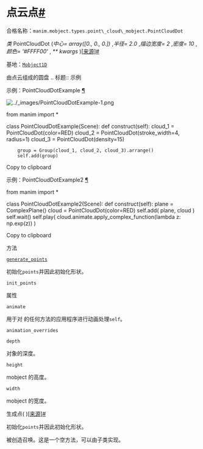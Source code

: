 # 点云点[#](#pointclouddot "此标题的固定链接")

合格名称：`manim.mobject.types.point\_cloud\_mobject.PointCloudDot`

_类_ PointCloudDot (_中心= array(\[0., 0., 0.\])_ ,_半径= 2.0_ ,_描边宽度= 2_ ,_密度= 10_ ,_颜色= '#FFFF00'_ , _\*\* kwargs_ )[\[来源\]](../_modules/manim/mobject/types/point_cloud_mobject.html#PointCloudDot)[#](#manim.mobject.types.point_cloud_mobject.PointCloudDot "此定义的固定链接")

基地：[`Mobject1D`](manim.mobject.types.point_cloud_mobject.Mobject1D.html#manim.mobject.types.point_cloud_mobject.Mobject1D "manim.mobject.types.point_cloud_mobject.Mobject1D")

由点云组成的圆盘 .. 标题:: 示例

示例：PointCloudDotExample [¶](#pointclouddotexample)

![../_images/PointCloudDotExample-1.png](../_images/PointCloudDotExample-1.png)

from manim import \*

class PointCloudDotExample(Scene):
def construct(self):
cloud_1 = PointCloudDot(color=RED)
cloud_2 = PointCloudDot(stroke_width=4, radius=1)
cloud_3 = PointCloudDot(density=15)

        group = Group(cloud_1, cloud_2, cloud_3).arrange()
        self.add(group)

Copy to clipboard

示例：PointCloudDotExample2 [¶](#pointclouddotexample2)

from manim import \*

class PointCloudDotExample2(Scene):
def construct(self):
plane = ComplexPlane()
cloud = PointCloudDot(color=RED)
self.add(
plane, cloud
)
self.wait()
self.play(
cloud.animate.apply_complex_function(lambda z: np.exp(z))
)

Copy to clipboard

方法

[`generate_points`](#manim.mobject.types.point_cloud_mobject.PointCloudDot.generate_points "manim.mobject.types.point_cloud_mobject.PointCloudDot.generate_points")

初始化`points`并因此初始化形状。

`init_points`

属性

`animate`

用于对 的任何方法的应用程序进行动画处理`self`。

`animation_overrides`

`depth`

对象的深度。

`height`

mobject 的高度。

`width`

mobject 的宽度。

生成点( )[\[来源\]](../_modules/manim/mobject/types/point_cloud_mobject.html#PointCloudDot.generate_points)[#](#manim.mobject.types.point_cloud_mobject.PointCloudDot.generate_points "此定义的固定链接")

初始化`points`并因此初始化形状。

被创造召唤。这是一个空方法，可以由子类实现。
